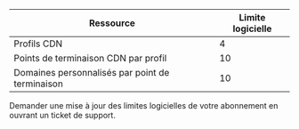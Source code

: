 
Ressource | Limite logicielle
---------|-----------
Profils CDN | 4
Points de terminaison CDN par profil | 10
Domaines personnalisés par point de terminaison | 10 

Demander une mise à jour des limites logicielles de votre abonnement en ouvrant un ticket de support.

<!---HONumber=AcomDC_0121_2016-->